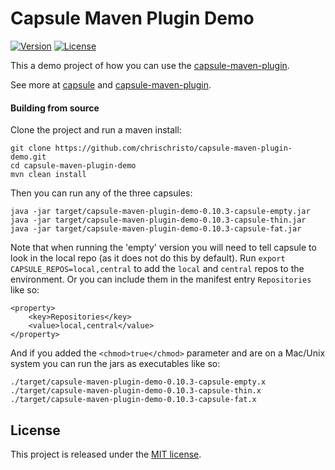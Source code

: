 Capsule Maven Plugin Demo
=========================

[![Version](http://img.shields.io/badge/version-0.10.3-blue.svg?style=flat)](https://github.com/chrischristo/capsule-maven-plugin-demo/releases)
[![License](http://img.shields.io/badge/license-MIT-blue.svg?style=flat)](http://opensource.org/licenses/MIT)

This a demo project of how you can use the [capsule-maven-plugin](https://github.com/chrischristo/capsule-maven-plugin).

See more at [capsule](https://github.com/puniverse/capsule) and [capsule-maven-plugin](https://github.com/chrischristo/capsule-maven-plugin).

#### Building from source
Clone the project and run a maven install:

```
git clone https://github.com/chrischristo/capsule-maven-plugin-demo.git
cd capsule-maven-plugin-demo
mvn clean install
```

Then you can run any of the three capsules:

```
java -jar target/capsule-maven-plugin-demo-0.10.3-capsule-empty.jar
java -jar target/capsule-maven-plugin-demo-0.10.3-capsule-thin.jar
java -jar target/capsule-maven-plugin-demo-0.10.3-capsule-fat.jar
```

Note that when running the 'empty' version you will need to tell capsule to look in the local repo (as it does not do this by default).
Run `export CAPSULE_REPOS=local,central` to add the `local` and `central` repos to the environment. Or you can include them in the manifest entry `Repositories` like so:

```
<property>
	<key>Repositories</key>
	<value>local,central</value>
</property>
```

And if you added the `<chmod>true</chmod>` parameter and are on a Mac/Unix system you can run the jars as executables like so:

```
./target/capsule-maven-plugin-demo-0.10.3-capsule-empty.x
./target/capsule-maven-plugin-demo-0.10.3-capsule-thin.x
./target/capsule-maven-plugin-demo-0.10.3-capsule-fat.x
```

## License

This project is released under the [MIT license](http://opensource.org/licenses/MIT).
